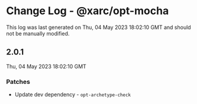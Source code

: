 # Change Log - @xarc/opt-mocha

This log was last generated on Thu, 04 May 2023 18:02:10 GMT and should not be manually modified.

## 2.0.1
Thu, 04 May 2023 18:02:10 GMT

### Patches

- Update dev dependency - `opt-archetype-check`

